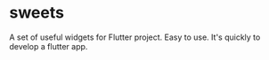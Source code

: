 # sweets
A set of useful widgets for Flutter project. Easy to use. It's quickly to develop a flutter app.

